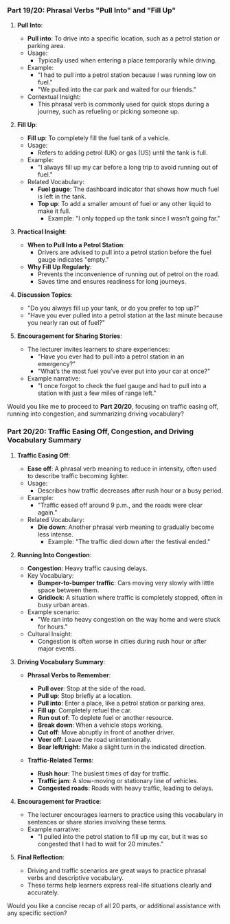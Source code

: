 ### Part 19/20: Phrasal Verbs "Pull Into" and "Fill Up"

1. **Pull Into**:
    
    - **Pull into**: To drive into a specific location, such as a petrol station or parking area.
    - Usage:
        - Typically used when entering a place temporarily while driving.
    - Example:
        - "I had to pull into a petrol station because I was running low on fuel."
        - "We pulled into the car park and waited for our friends."
    - Contextual Insight:
        - This phrasal verb is commonly used for quick stops during a journey, such as refueling or picking someone up.
2. **Fill Up**:
    
    - **Fill up**: To completely fill the fuel tank of a vehicle.
    - Usage:
        - Refers to adding petrol (UK) or gas (US) until the tank is full.
    - Example:
        - "I always fill up my car before a long trip to avoid running out of fuel."
    - Related Vocabulary:
        - **Fuel gauge**: The dashboard indicator that shows how much fuel is left in the tank.
        - **Top up**: To add a smaller amount of fuel or any other liquid to make it full.
            - Example: "I only topped up the tank since I wasn’t going far."
3. **Practical Insight**:
    
    - **When to Pull Into a Petrol Station**:
        - Drivers are advised to pull into a petrol station before the fuel gauge indicates "empty."
    - **Why Fill Up Regularly**:
        - Prevents the inconvenience of running out of petrol on the road.
        - Saves time and ensures readiness for long journeys.
4. **Discussion Topics**:
    
    - "Do you always fill up your tank, or do you prefer to top up?"
    - "Have you ever pulled into a petrol station at the last minute because you nearly ran out of fuel?"
5. **Encouragement for Sharing Stories**:
    
    - The lecturer invites learners to share experiences:
        - "Have you ever had to pull into a petrol station in an emergency?"
        - "What’s the most fuel you’ve ever put into your car at once?"
    - Example narrative:
        - "I once forgot to check the fuel gauge and had to pull into a station with just a few miles of range left."

Would you like me to proceed to **Part 20/20**, focusing on traffic easing off, running into congestion, and summarizing driving vocabulary?

### Part 20/20: Traffic Easing Off, Congestion, and Driving Vocabulary Summary

1. **Traffic Easing Off**:
    
    - **Ease off**: A phrasal verb meaning to reduce in intensity, often used to describe traffic becoming lighter.
    - Usage:
        - Describes how traffic decreases after rush hour or a busy period.
    - Example:
        - "Traffic eased off around 9 p.m., and the roads were clear again."
    - Related Vocabulary:
        - **Die down**: Another phrasal verb meaning to gradually become less intense.
            - Example: "The traffic died down after the festival ended."
2. **Running Into Congestion**:
    
    - **Congestion**: Heavy traffic causing delays.
    - Key Vocabulary:
        - **Bumper-to-bumper traffic**: Cars moving very slowly with little space between them.
        - **Gridlock**: A situation where traffic is completely stopped, often in busy urban areas.
    - Example scenario:
        - "We ran into heavy congestion on the way home and were stuck for hours."
    - Cultural Insight:
        - Congestion is often worse in cities during rush hour or after major events.
3. **Driving Vocabulary Summary**:
    
    - **Phrasal Verbs to Remember**:
        
        - **Pull over**: Stop at the side of the road.
        - **Pull up**: Stop briefly at a location.
        - **Pull into**: Enter a place, like a petrol station or parking area.
        - **Fill up**: Completely refuel the car.
        - **Run out of**: To deplete fuel or another resource.
        - **Break down**: When a vehicle stops working.
        - **Cut off**: Move abruptly in front of another driver.
        - **Veer off**: Leave the road unintentionally.
        - **Bear left/right**: Make a slight turn in the indicated direction.
    - **Traffic-Related Terms**:
        
        - **Rush hour**: The busiest times of day for traffic.
        - **Traffic jam**: A slow-moving or stationary line of vehicles.
        - **Congested roads**: Roads with heavy traffic, leading to delays.
4. **Encouragement for Practice**:
    
    - The lecturer encourages learners to practice using this vocabulary in sentences or share stories involving these terms.
    - Example narrative:
        - "I pulled into the petrol station to fill up my car, but it was so congested that I had to wait for 20 minutes."
5. **Final Reflection**:
    
    - Driving and traffic scenarios are great ways to practice phrasal verbs and descriptive vocabulary.
    - These terms help learners express real-life situations clearly and accurately.

Would you like a concise recap of all 20 parts, or additional assistance with any specific section?